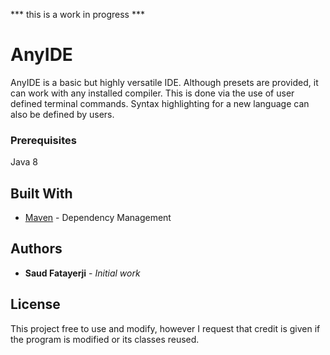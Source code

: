 *** this is a work in progress ***


# AnyIDE

AnyIDE is a basic but highly versatile IDE. Although presets are provided, it can work with any installed compiler. This is done via the use of user defined terminal commands. Syntax highlighting for a new language can also be defined by users.

### Prerequisites

Java 8


## Built With

* [Maven](https://maven.apache.org/) - Dependency Management

## Authors

* **Saud Fatayerji** - *Initial work* 

## License

This project free to use and modify, however I request that credit is given if the program is modified or its classes reused.
